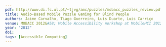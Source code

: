 ```yaml
---
pdf: http://www.di.fc.ul.pt/~tjvg/amc/puzzles/mobacc_puzzles_review.pdf
title: Audio-Based Mobile Puzzle Gaming for Blind People
authors: Jaime Carvalho, Tiago Guerreiro, Luis Duarte, Luis Carriço
venue: MOBACC 2012&#58; Mobile Accessibility Workshop at MobileHCI 2012, San Francisco, USA, September 2012
year: "2012"
doi: 
tags: [Accessible Computing]
---
```

